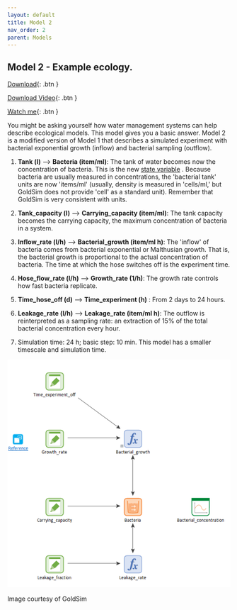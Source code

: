 ```yaml
---
layout: default
title: Model 2
nav_order: 2
parent: Models
---
```


## Model 2 - Example ecology. 

[Download](https://github.com/SergioCoboLopez/Workshop_ESA/blob/main/GoldSim_Models/Model2_Example_Ecology.gsm){: .btn }

[Download Video](https://github.com/SergioCoboLopez/Workshop_ESA/tree/main/data/videos){: .btn }

[Watch me](https://www.youtube.com/watch?v=imbY64YM3fE){: .btn }

You might be asking yourself how water management systems can help describe ecological models. This model gives you a basic answer. Model 2 is a modified version of 
Model 1 that describes a simulated experiment with bacterial exponential growth (inflow) and bacterial sampling (outflow).

1. **Tank (l)** --> **Bacteria (item/ml)**: The tank of water becomes now the concentration of bacteria. This is the new [state variable](https://en.wikipedia.org/wiki/State_variable)
 . Because bacteria are usually measured in concentrations, the 'bacterial tank' units are now 'items/ml' (usually, density is measured in 'cells/ml,' but GoldSim does not provide 'cell' as a standard unit). Remember that GoldSim is very consistent with units.

2. **Tank_capacity (l)** --> **Carrying_capacity (item/ml)**: The tank capacity becomes the carrying capacity, the maximum concentration of bacteria in a system.

3. **Inflow_rate (l/h)** --> **Bacterial_growth (item/ml h)**: The 'inflow' of bacteria comes from bacterial exponential or Malthusian growth. That is, the bacterial growth is proportional
 to the actual concentration of bacteria. The time at which the hose switches off is the experiment time.

4. **Hose_flow_rate (l/h)** --> **Growth_rate (1/h)**: The growth rate controls how fast bacteria replicate.

5. **Time_hose_off (d)** --> **Time_experiment (h)** : From 2 days to 24 hours.

6. **Leakage_rate (l/h)** --> **Leakage_rate (item/ml h)**: The outflow is reinterpreted as a sampling rate: an extraction of 15% of the total bacterial concentration every hour.

7. Simulation time: 24 h; basic step: 10 min. This model has a smaller timescale and simulation time.

![Figure](../figures/Ecological_model_example.PNG)

Image courtesy of GoldSim

